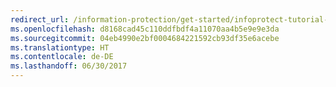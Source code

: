 ```yaml
---
redirect_url: /information-protection/get-started/infoprotect-tutorial-step4
ms.openlocfilehash: d8168cad45c110ddfbdf4a11070aa4b5e9e9e3da
ms.sourcegitcommit: 04eb4990e2bf0004684221592cb93df35e6acebe
ms.translationtype: HT
ms.contentlocale: de-DE
ms.lasthandoff: 06/30/2017
---
```

